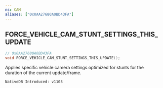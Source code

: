 ```yaml
---
ns: CAM
aliases: ["0x0AA27680A0BD43FA"]
---
```

## FORCE_VEHICLE_CAM_STUNT_SETTINGS_THIS_UPDATE

```c
// 0x0AA27680A0BD43FA
void FORCE_VEHICLE_CAM_STUNT_SETTINGS_THIS_UPDATE();
```
Applies specific vehicle camera settings optimized for stunts for the duration of the current update/frame.

```
NativeDB Introduced: v1103
```